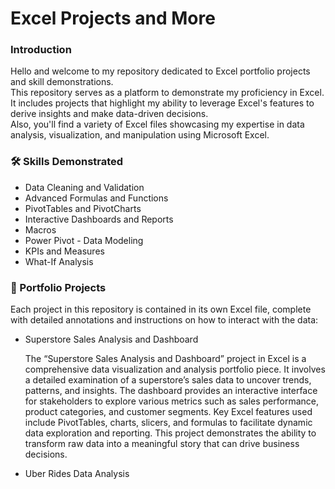 # Excel Projects and More

### Introduction

Hello and welcome to my repository dedicated to Excel portfolio projects and skill demonstrations. 
<br>
This repository serves as a platform to demonstrate my proficiency in Excel. It includes projects that highlight my ability to leverage Excel's features to derive insights and make data-driven decisions. 
<br>
Also, you'll find a variety of Excel files showcasing my expertise in data analysis, visualization, and manipulation using Microsoft Excel.

### 🛠 Skills Demonstrated

- Data Cleaning and Validation
- Advanced Formulas and Functions
- PivotTables and PivotCharts
- Interactive Dashboards and Reports
- Macros
- Power Pivot - Data Modeling
- KPIs and Measures
- What-If Analysis

### 📁 Portfolio Projects

Each project in this repository is contained in its own Excel file, complete with detailed annotations and instructions on how to interact with the data:

- Superstore Sales Analysis and Dashboard

    The “Superstore Sales Analysis and Dashboard” project in Excel is a comprehensive data visualization and analysis portfolio piece. It involves a detailed examination of a superstore’s sales data to uncover trends, patterns, and insights. The dashboard provides an interactive interface for stakeholders to explore various metrics such as sales performance, product categories, and customer segments. Key Excel features used include PivotTables, charts, slicers, and formulas to facilitate dynamic data exploration and reporting. This project demonstrates the ability to transform raw data into a meaningful story that can drive business decisions.

- Uber Rides Data Analysis